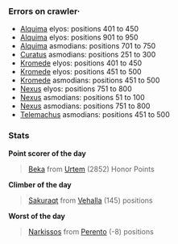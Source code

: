 ### Errors on crawler·
- [Alquima](/#/ranking/Alquima) elyos: positions 401 to 450
- [Alquima](/#/ranking/Alquima) elyos: positions 901 to 950
- [Alquima](/#/ranking/Alquima) asmodians: positions 701 to 750
- [Curatus](/#/ranking/Curatus) asmodians: positions 251 to 300
- [Kromede](/#/ranking/Kromede) elyos: positions 401 to 450
- [Kromede](/#/ranking/Kromede) elyos: positions 451 to 500
- [Kromede](/#/ranking/Kromede) asmodians: positions 451 to 500
- [Nexus](/#/ranking/Nexus) elyos: positions 751 to 800
- [Nexus](/#/ranking/Nexus) asmodians: positions 51 to 100
- [Nexus](/#/ranking/Nexus) asmodians: positions 751 to 800
- [Telemachus](/#/ranking/Telemachus) asmodians: positions 451 to 500


### Stats

**Point scorer of the day**
>[Beka](/#/character/Urtem/1148709) from [Urtem](/#/ranking/Urtem)  (2852) Honor Points


**Climber of the day**
>[Sakuraqt](/#/character/Vehalla/521721) from [Vehalla](/#/ranking/Vehalla)  (145) positions


**Worst of the day**
>[Narkissos](/#/character/Perento/747327) from [Perento](/#/ranking/Perento)  (-8) positions


